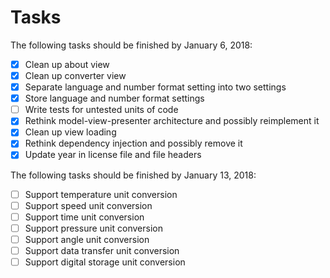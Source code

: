 # Tasks
The following tasks should be finished by January 6, 2018:
- [x] Clean up about view
- [x] Clean up converter view
- [x] Separate language and number format setting into two settings
- [x] Store language and number format settings
- [ ] Write tests for untested units of code
- [x] Rethink model-view-presenter architecture and possibly reimplement it
- [x] Clean up view loading
- [x] Rethink dependency injection and possibly remove it
- [x] Update year in license file and file headers

The following tasks should be finished by January 13, 2018:
- [ ] Support temperature unit conversion
- [ ] Support speed unit conversion
- [ ] Support time unit conversion
- [ ] Support pressure unit conversion
- [ ] Support angle unit conversion
- [ ] Support data transfer unit conversion
- [ ] Support digital storage unit conversion
